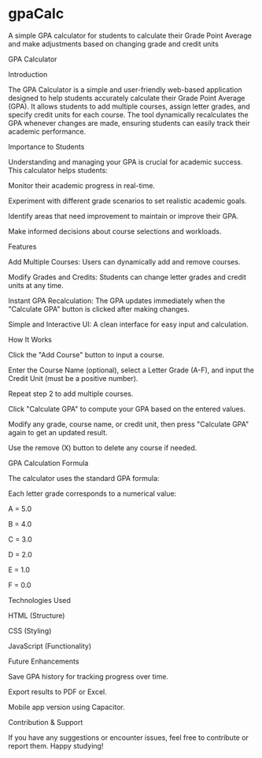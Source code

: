 # gpaCalc
A simple GPA calculator for students to calculate their Grade Point Average and make adjustments based on changing grade and credit units

GPA Calculator

Introduction

The GPA Calculator is a simple and user-friendly web-based application designed to help students accurately calculate their Grade Point Average (GPA). It allows students to add multiple courses, assign letter grades, and specify credit units for each course. The tool dynamically recalculates the GPA whenever changes are made, ensuring students can easily track their academic performance.

Importance to Students

Understanding and managing your GPA is crucial for academic success. This calculator helps students:

Monitor their academic progress in real-time.

Experiment with different grade scenarios to set realistic academic goals.

Identify areas that need improvement to maintain or improve their GPA.

Make informed decisions about course selections and workloads.

Features

Add Multiple Courses: Users can dynamically add and remove courses.

Modify Grades and Credits: Students can change letter grades and credit units at any time.

Instant GPA Recalculation: The GPA updates immediately when the "Calculate GPA" button is clicked after making changes.

Simple and Interactive UI: A clean interface for easy input and calculation.

How It Works

Click the "Add Course" button to input a course.

Enter the Course Name (optional), select a Letter Grade (A-F), and input the Credit Unit (must be a positive number).

Repeat step 2 to add multiple courses.

Click "Calculate GPA" to compute your GPA based on the entered values.

Modify any grade, course name, or credit unit, then press "Calculate GPA" again to get an updated result.

Use the remove (X) button to delete any course if needed.

GPA Calculation Formula

The calculator uses the standard GPA formula:


Each letter grade corresponds to a numerical value:

A = 5.0

B = 4.0

C = 3.0

D = 2.0

E = 1.0

F = 0.0

Technologies Used

HTML (Structure)

CSS (Styling)

JavaScript (Functionality)

Future Enhancements

Save GPA history for tracking progress over time.

Export results to PDF or Excel.

Mobile app version using Capacitor.

Contribution & Support

If you have any suggestions or encounter issues, feel free to contribute or report them. Happy studying!

